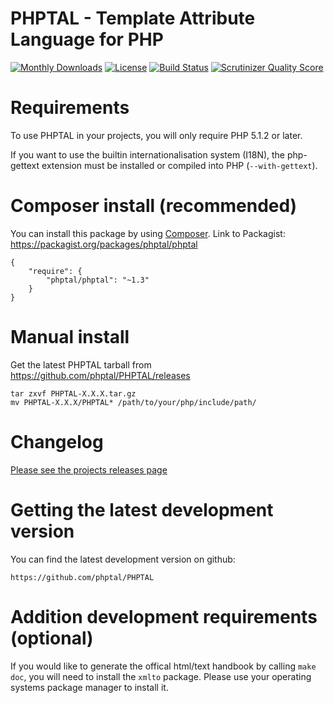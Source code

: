
# PHPTAL - Template Attribute Language for PHP

[![Monthly Downloads](https://poser.pugx.org/phptal/phptal/d/monthly)](https://packagist.org/packages/phptal/phptal)
[![License](https://poser.pugx.org/phptal/phptal/license)](LICENSE)
[![Build Status](https://travis-ci.org/phptal/PHPTAL.svg?branch=master)](https://travis-ci.org/phptal/PHPTAL)
[![Scrutinizer Quality Score](https://scrutinizer-ci.com/g/phptal/PHPTAL/badges/quality-score.png)](https://scrutinizer-ci.com/g/phptal/PHPTAL/)

Requirements
============

To use PHPTAL in your projects, you will only require PHP 5.1.2 or later.

If you want to use the builtin internationalisation system (I18N), the php-gettext extension must be installed or compiled into PHP (`--with-gettext`).

Composer install (recommended)
==============================

You can install this package by using [Composer](http://getcomposer.org).
Link to Packagist: https://packagist.org/packages/phptal/phptal

```
{
    "require": {
        "phptal/phptal": "~1.3"
    }
}
```

Manual install
==============

Get the latest PHPTAL tarball from https://github.com/phptal/PHPTAL/releases

    tar zxvf PHPTAL-X.X.X.tar.gz
    mv PHPTAL-X.X.X/PHPTAL* /path/to/your/php/include/path/

Changelog
=========

[Please see the projects releases page](https://github.com/phptal/PHPTAL/releases)

Getting the latest development version
======================================

You can find the latest development version on github:

	https://github.com/phptal/PHPTAL

Addition development requirements (optional)
============================================

If you would like to generate the offical html/text handbook by calling
`make doc`, you will need to install the `xmlto` package. Please use
your operating systems package manager to install it.
